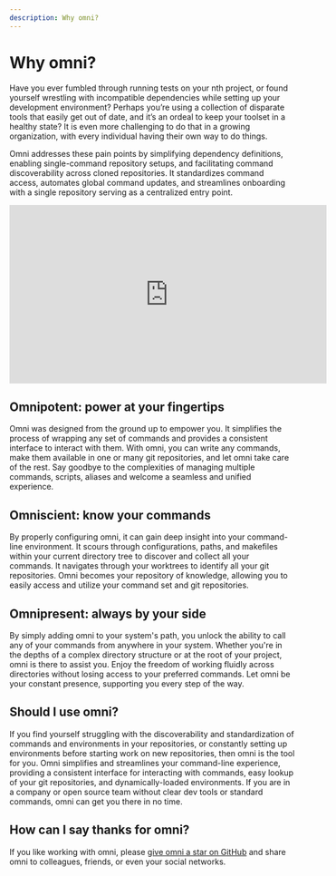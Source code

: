 ```yaml
---
description: Why omni?
---
```


# Why omni?

Have you ever fumbled through running tests on your nth project, or found yourself wrestling with incompatible dependencies while setting up your development environment?
Perhaps you’re using a collection of disparate tools that easily get out of date, and it’s an ordeal to keep your toolset in a healthy state?
It is even more challenging to do that in a growing organization, with every individual having their own way to do things.

Omni addresses these pain points by simplifying dependency definitions, enabling single-command repository setups, and facilitating command discoverability across cloned repositories.
It standardizes command access, automates global command updates, and streamlines onboarding with a single repository serving as a centralized entry point.

<iframe width="560" height="315" src="https://www.youtube-nocookie.com/embed/b5f2VmBKl_Y?si=qKHTHjE6wXmOQ9Wi" title="YouTube video player" frameborder="0" allow="accelerometer; autoplay; clipboard-write; encrypted-media; gyroscope; picture-in-picture; web-share" referrerpolicy="strict-origin-when-cross-origin" allowfullscreen></iframe>

## Omnipotent: power at your fingertips

Omni was designed from the ground up to empower you. It simplifies the process of wrapping any set of commands and provides a consistent interface to interact with them. With omni, you can write any commands, make them available in one or many git repositories, and let omni take care of the rest. Say goodbye to the complexities of managing multiple commands, scripts, aliases and welcome a seamless and unified experience.

## Omniscient: know your commands

By properly configuring omni, it can gain deep insight into your command-line environment. It scours through configurations, paths, and makefiles within your current directory tree to discover and collect all your commands. It navigates through your worktrees to identify all your git repositories. Omni becomes your repository of knowledge, allowing you to easily access and utilize your command set and git repositories.

## Omnipresent: always by your side

By simply adding omni to your system's path, you unlock the ability to call any of your commands from anywhere in your system. Whether you're in the depths of a complex directory structure or at the root of your project, omni is there to assist you. Enjoy the freedom of working fluidly across directories without losing access to your preferred commands. Let omni be your constant presence, supporting you every step of the way.

## Should I use omni?

If you find yourself struggling with the discoverability and standardization of commands and environments in your repositories, or constantly setting up environments before starting work on new repositories, then omni is the tool for you. Omni simplifies and streamlines your command-line experience, providing a consistent interface for interacting with commands, easy lookup of your git repositories, and dynamically-loaded environments. If you are in a company or open source team without clear dev tools or standard commands, omni can get you there in no time.

## How can I say thanks for omni?

If you like working with omni, please [give omni a star on GitHub](https://github.com/XaF/omni/stargazers) and share omni to colleagues, friends, or even your social networks.
